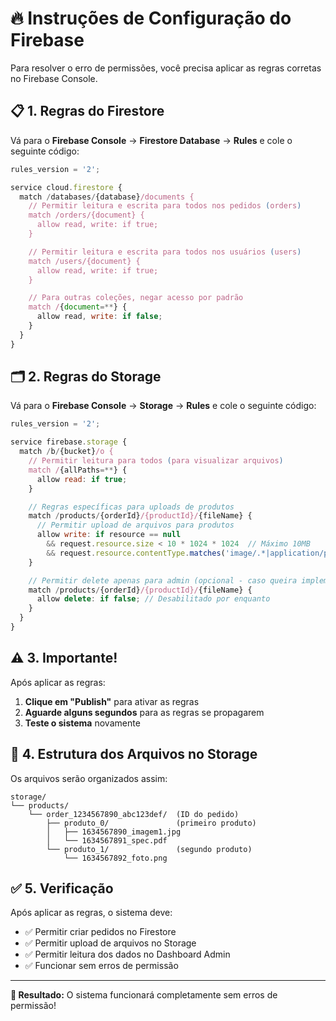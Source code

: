 # 🔥 Instruções de Configuração do Firebase

Para resolver o erro de permissões, você precisa aplicar as regras corretas no Firebase Console.

## 📋 1. Regras do Firestore

Vá para o **Firebase Console** → **Firestore Database** → **Rules** e cole o seguinte código:

```javascript
rules_version = '2';

service cloud.firestore {
  match /databases/{database}/documents {
    // Permitir leitura e escrita para todos nos pedidos (orders)
    match /orders/{document} {
      allow read, write: if true;
    }

    // Permitir leitura e escrita para todos nos usuários (users)
    match /users/{document} {
      allow read, write: if true;
    }

    // Para outras coleções, negar acesso por padrão
    match /{document=**} {
      allow read, write: if false;
    }
  }
}
```

## 🗂️ 2. Regras do Storage

Vá para o **Firebase Console** → **Storage** → **Rules** e cole o seguinte código:

```javascript
rules_version = '2';

service firebase.storage {
  match /b/{bucket}/o {
    // Permitir leitura para todos (para visualizar arquivos)
    match /{allPaths=**} {
      allow read: if true;
    }

    // Regras específicas para uploads de produtos
    match /products/{orderId}/{productId}/{fileName} {
      // Permitir upload de arquivos para produtos
      allow write: if resource == null
        && request.resource.size < 10 * 1024 * 1024  // Máximo 10MB
        && request.resource.contentType.matches('image/.*|application/pdf'); // Apenas imagens e PDFs
    }

    // Permitir delete apenas para admin (opcional - caso queira implementar depois)
    match /products/{orderId}/{productId}/{fileName} {
      allow delete: if false; // Desabilitado por enquanto
    }
  }
}
```

## ⚠️ 3. Importante!

Após aplicar as regras:

1. **Clique em "Publish"** para ativar as regras
2. **Aguarde alguns segundos** para as regras se propagarem
3. **Teste o sistema** novamente

## 🔧 4. Estrutura dos Arquivos no Storage

Os arquivos serão organizados assim:

```
storage/
└── products/
    └── order_1234567890_abc123def/  (ID do pedido)
        ├── produto_0/               (primeiro produto)
        │   ├── 1634567890_imagem1.jpg
        │   └── 1634567891_spec.pdf
        └── produto_1/               (segundo produto)
            └── 1634567892_foto.png
```

## ✅ 5. Verificação

Após aplicar as regras, o sistema deve:

- ✅ Permitir criar pedidos no Firestore
- ✅ Permitir upload de arquivos no Storage
- ✅ Permitir leitura dos dados no Dashboard Admin
- ✅ Funcionar sem erros de permissão

---

**🎯 Resultado:** O sistema funcionará completamente sem erros de permissão!
